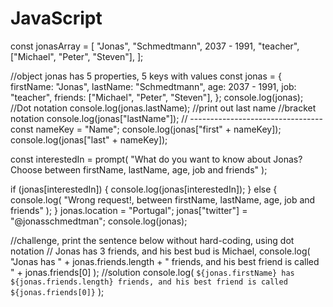 # JavaScript
const jonasArray = [
  "Jonas",
  "Schmedtmann",
  2037 - 1991,
  "teacher",
  ["Michael", "Peter", "Steven"],
];

//object jonas has 5 properties, 5 keys with values
const jonas = {
  firstName: "Jonas",
  lastName: "Schmedtmann",
  age: 2037 - 1991,
  job: "teacher",
  friends: ["Michael", "Peter", "Steven"],
};
console.log(jonas);
//Dot notation
console.log(jonas.lastName); //print out last name
//bracket notation
console.log(jonas["lastName"]);
// ---------------------------------
const nameKey = "Name";
console.log(jonas["first" + nameKey]);
console.log(jonas["last" + nameKey]);

const interestedIn = prompt(
  "What do you want to know about Jonas? Choose between firstName, lastName, age, job and friends"
);

if (jonas[interestedIn]) {
  console.log(jonas[interestedIn]);
} else {
  console.log(
    "Wrong request!, between firstName, lastName, age, job and friends"
  );
}
jonas.location = "Portugal";
jonas["twitter"] = "@jonasschmedtman";
console.log(jonas);

//challenge, print the sentence below without hard-coding, using dot notation
// Jonas has 3 friends, and his best bud is Michael,
console.log(
  "Jonas has " +
    jonas.friends.length +
    " friends, and his best friend is called " +
    jonas.friends[0]
);
//solution
console.log(
  `${jonas.firstName} has ${jonas.friends.length} friends, and his best friend is called ${jonas.friends[0]}`
);
